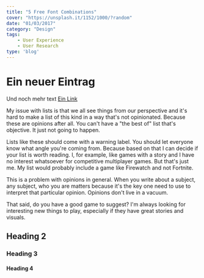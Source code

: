 ```yaml
---
title: "5 Free Font Combinations"
cover: "https://unsplash.it/1152/1000/?random"
date: "01/03/2017"
category: "Design"
tags:
    - User Experience
    - User Research
type: 'blog'
---
```


# Ein neuer Eintrag

Und noch mehr text [Ein Link]()

My issue with lists is that we all see things from our perspective and it's hard to make a list of this kind in a way that's not opinionated. Because these are opinions after all. You can't have a "the best of" list that's objective. It just not going to happen.

Lists like these should come with a warning label. You should let everyone know what angle you're coming from. Because based on that I can decide if your list is worth reading. I, for example, like games with a story and I have no interest whatsoever for competitive multiplayer games. But that's just me. My list would probably include a game like Firewatch and not Fortnite.

This is a problem with opinions in general. When you write about a subject, any subject, who you are matters because it's the key one need to use to interpret that particular opinion. Opinions don't live in a vacuum.

That said, do you have a good game to suggest? I'm always looking for interesting new things to play, especially if they have great stories and visuals.

## Heading 2

### Heading 3

#### Heading 4

